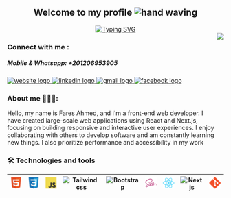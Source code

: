 <div align="center">
  <h2>
    Welcome to my profile 
    <img src="https://github.com/user-attachments/assets/c4fe0f39-2501-454e-b630-5aba327a7217" alt="hand waving" width="25" height="25" />
  </h2>

  <a href="https://github.com/fares-ahmedd/">
    <img src="https://readme-typing-svg.herokuapp.com?font=Fira+Code&size=18&duration=2000&pause=1000&color=36BCF7&center=true&vCenter=true&width=435&lines=Front+End+Web+Developer;Working+With+React+js;Working+With+Next+js" alt="Typing SVG" />
  </a>
</div>

<img align="right" height="290" src="https://github.com/user-attachments/assets/af590394-c542-4dd1-87f1-1c5c35d4cfae"  />
  
 ###   Connect with me :

  <h5>
    Mobile & Whatsapp: +201206953905
  </h5>
<div align="left">
    <a href="https://my-portfolio-orcin-six-80.vercel.app/" target="_blank">
    <img src="https://img.shields.io/static/v1?message=My Website&logo=google-chrome&label=&color=4285F4&logoColor=white&labelColor=&style=for-the-badge" height="25" alt="website logo"  />
  </a>
  <a href="https://www.linkedin.com/in/fares-ahmed-3627b7239/" target="_blank">
    <img src="https://img.shields.io/static/v1?message=LinkedIn&logo=linkedin&label=&color=0077B5&logoColor=white&labelColor=&style=for-the-badge" height="25" alt="linkedin logo"  />
  </a>
   <a href="mailto:fares.haliim@gmail.com" target="_blank">
        <img src="https://img.shields.io/static/v1?message=Gmail&logo=gmail&label=&color=D14836&logoColor=white&labelColor=&style=for-the-badge" height="25" alt="gmail logo"  />
    </a>
    <a href="https://www.facebook.com/profile.php?id=100005496826371" target="_blank">
        <img src="https://img.shields.io/static/v1?message=Facebook&logo=facebook&label=&color=1877F2&logoColor=white&labelColor=&style=for-the-badge" height="25" alt="facebook logo"  />
    </a>

 
   ### About me 👨🏻‍💻:

  <p>Hello, my name is Fares Ahmed, and I'm a front-end web developer. I have created large-scale web applications using React and Next.js, focusing on building responsive and interactive user experiences. I enjoy collaborating with others to develop software and am constantly learning new things. I also prioritize performance and accessibility in my work</p>
</div>

### 🛠 Technologies and tools


| <img src="https://raw.githubusercontent.com/devicons/devicon/master/icons/html5/html5-original.svg" width="40" alt="HTML"> | <img src="https://raw.githubusercontent.com/devicons/devicon/master/icons/css3/css3-original.svg" width="40" alt="CSS"> | <img src="https://raw.githubusercontent.com/devicons/devicon/master/icons/javascript/javascript-original.svg" width="40" alt="Javascript"> | <img src="https://seeklogo.com/images/T/tailwind-css-logo-5AD4175897-seeklogo.com.png" width="40" alt="Tailwind css"> | <img src="https://github.com/user-attachments/assets/a8fe1770-a4eb-47d2-83c3-cf3f6adf9892" width="40" alt="Bootstrap"> | <img src="https://raw.githubusercontent.com/devicons/devicon/master/icons/sass/sass-original.svg" width="40" alt="SASS"> | <img src="https://raw.githubusercontent.com/devicons/devicon/master/icons/react/react-original.svg" width="40" alt="React"> | <img src="https://github.com/user-attachments/assets/2c4d2b15-7c0b-48e1-8fb9-f1acd08000cd" width="40" alt="Next js"> | <img src="https://raw.githubusercontent.com/devicons/devicon/master/icons/git/git-original.svg" width="40" alt="Git"> |
|:-:|:-:|:-:|:-:|:-:|:-:|:-:|:-:|:-:|





